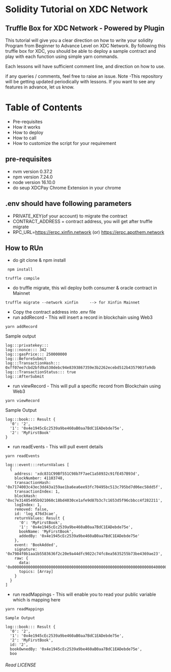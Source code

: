 # Solidity Tutorial on XDC Network
## Truffle Box for XDC Network - Powered by Plugin

This tutorial will give you a clear direction on how to write your solidity Program from Beginner to Advance Level on XDC Network. By following this truffle box for XDC, you should be able to deploy a sample contract and play with each function using simple yarn commands.

Each lessons will have sufficient comment line, and direction on how to use.

if any queries / comments, feel free to raise an issue.
Note -This repository will be getting updated periodically with lessons. If you want to see any features in advance, let us know.

# Table of Contents
- Pre-requisites
- How it works
- How to deploy
- How to call
- How to customize the script for your requirement

## pre-requisites
- nvm version 0.37.2
- npm version 7.24.0
- node version 16.10.0
- do seup XDCPay Chrome Extension in your chrome 

## .env should have following parameters
- PRIVATE_KEY(of your account) to migrate the contract
- CONTRACT_ADDRESS = contract address, you will get after truffle migrate
- RPC_URL=https://erpc.xinfin.network (or) https://erpc.apothem.network 

## How to RUn
- do git clone & npm install

```
 npm install
```
```
truffle compile
```
- do truffle migrate, this wil deploy both consumer & oracle contract in Mainnet
```
truffle migrate --network xinfin     --> for Xinfin Mainnet
```
- Copy the contract address into .env file
- run addRecord - This will insert a record in blockchain using Web3
```
yarn addRecord
```
Sample output
```
log:::privatekey::: 
log:::nonce::: 342
log:::gasPrice::: 250000000
log:::BeforeSubmit
log:::TransactionHash::: 0xff07ee7cbd2bfd9a530debc94e8393867359e3b2262ecebd512b4357903fa9db
log:::TransactionStatus::: true
log:::AfterSubmit
```

- run viewRecord - This will pull a specific record from Blockchain using Web3
```
yarn viewRecord
```
Sample Output
```
log:::book::: Result {
  '0': '2',
  '1': '0x4e1945cEc2539a9be460aB0aa7BdC1EADebde75e',
  '2': 'MyFirstBook'
}
```
- run readEvents - This will pull event details
```
yarn readEvents
```
```
log:::event:::returnValues [
  {
    address: 'xdc831C99Bf551C98b7F7aeC1a58932c91fE457B93d',
    blockNumber: 41103748,
    transactionHash: '0x7174003c43ec3dd43a159ae1ba6ea6ee93fc70495bc513c795bd7d06ec58dd5f',
    transactionIndex: 1,
    blockHash: '0xc7e31485495b921060c18bd4030ce1afe9d87b3c7c1653d5f96cbbcc4f282211',
    logIndex: 1,
    removed: false,
    id: 'log_476d3cae',
    returnValues: Result {
      '0': 'MyFirstBook',
      '1': '0x4e1945cEc2539a9be460aB0aa7BdC1EADebde75e',
      bookName: 'MyFirstBook',
      addedBy: '0x4e1945cEc2539a9be460aB0aa7BdC1EADebde75e'
    },
    event: 'BookAdded',
    signature: '0x7984f0b1aa1b5583636f2c20e9a44dfc9022c74fc8ea5635255b73be4369ae23',
    raw: {
      data: '0x00000000000000000000000000000000000000000000000000000000000000400000000000000000000000004e1945cec2539a9be460ab0aa7bdc1eadebde75e000000000000000000000000000000000000000000000000000000000000000b4d794669727374426f6f6b000000000000000000000000000000000000000000',
      topics: [Array]
    }
  }
]
```

- run readMappings - This will enable you to read your public variable which is mapping here
```
yarn readMappings

Sample Output

log:::book::: Result {
  '0': '2',
  '1': '0x4e1945cEc2539a9be460aB0aa7BdC1EADebde75e',
  '2': 'MyFirstBook',
  id: '2',
  bookOwnedBy: '0x4e1945cEc2539a9be460aB0aa7BdC1EADebde75e',
  boo

```
######  Read LICENSE
